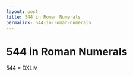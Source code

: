 ```yaml
---
layout: post
title: 544 in Roman Numerals
permalink: 544-in-roman-numerals
---
```


# 544 in Roman Numerals

544 = DXLIV

